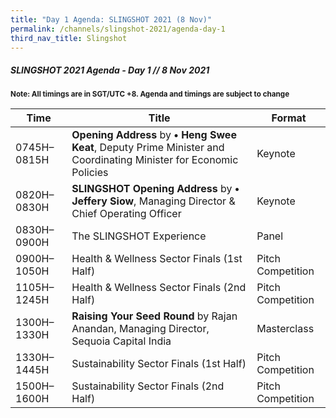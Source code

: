 ```yaml
---
title: "Day 1 Agenda: SLINGSHOT 2021 (8 Nov)"
permalink: /channels/slingshot-2021/agenda-day-1
third_nav_title: Slingshot
---
```

##### SLINGSHOT 2021 Agenda - Day 1 // 8 Nov 2021

<sub>**Note: All timings are in SGT/UTC +8. Agenda and timings are subject to change**</sub>

| Time | Title | Format |
| -------- | -------- | -------- |
| 0745H–0815H     | **Opening Address** by **• Heng Swee Keat**, Deputy Prime Minister and Coordinating Minister for Economic Policies    | Keynote     |
| 0820H–0830H     | **SLINGSHOT Opening Address** by **• Jeffery Siow**, Managing Director & Chief Operating Officer     | Keynote     |
| 0830H–0900H     | The SLINGSHOT Experience     | Panel     |
| 0900H–1050H     | Health & Wellness Sector Finals (1st Half)     | Pitch Competition     |
| 1105H–1245H     | Health & Wellness Sector Finals (2nd Half)     | Pitch Competition     |
| 1300H–1330H     | **Raising Your Seed Round** by Rajan Anandan, Managing Director, Sequoia Capital India     | Masterclass     |
| 1330H–1445H     | Sustainability Sector Finals (1st Half)    | Pitch Competition     |
| 1500H–1600H     | Sustainability Sector Finals (2nd Half)     | Pitch Competition     |
